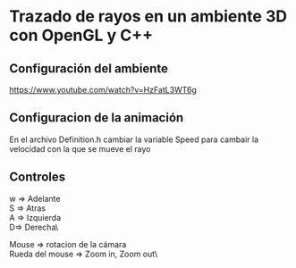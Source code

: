 # Trazado de rayos en un ambiente 3D con OpenGL y C++

## Configuración del ambiente
https://www.youtube.com/watch?v=HzFatL3WT6g

## Configuracion de la animación
En el archivo Definition.h cambiar la variable Speed para cambair la velocidad con la que se mueve el rayo

## Controles
w => Adelante\
S => Atras\
A => Izquierda\
D=> Derecha\

Mouse => rotacion de la cámara\
Rueda del mouse => Zoom in, Zoom out\
